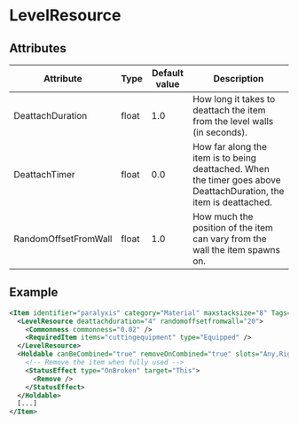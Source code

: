 # LevelResource


## Attributes

| Attribute|Type|Default value|Description |
| ---|---|---|--- |
| DeattachDuration|float|1.0|How long it takes to deattach the item from the level walls (in seconds). |
| DeattachTimer|float|0.0|How far along the item is to being deattached. When the timer goes above DeattachDuration, the item is deattached. |
| RandomOffsetFromWall|float|1.0|How much the position of the item can vary from the wall the item spawns on. |



## Example
```xml
<Item identifier="paralyxis" category="Material" maxstacksize="8" Tags="smallitem" scale="0.5" cargocontaineridentifier="metalcrate" canbepicked="true">
  <LevelResource deattachduration="4" randomoffsetfromwall="20">
    <Commonness commonness="0.02" />
    <RequiredItem items="cuttingequipment" type="Equipped" />
  </LevelResource>
  <Holdable canBeCombined="true" removeOnCombined="true" slots="Any,RightHand,LeftHand" handle1="0,0" msg="ItemMsgPickUpSelect" attachable="true" reattachable="false">
    <!-- Remove the item when fully used -->
    <StatusEffect type="OnBroken" target="This">
      <Remove />
    </StatusEffect>
  </Holdable>
  [...]
</Item>
```

